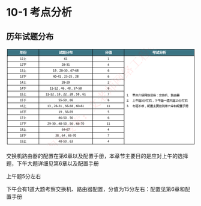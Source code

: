 # 10-1 考点分析

## 历年试题分布

![image-20230313201421709](./assets/image-20230313201421709.png)

交换机路由器的配置在第6章以及配置手册，本章节主要目的是应对上午的选择题，下午大题详细见第6章以及配置手册

上午题5分左右

下午会有1道大题考察交换机、路由器配置，分值为15分左右：配置见第6章和配置手册